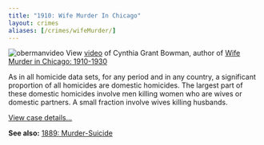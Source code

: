 ```yaml
---
title: "1910: Wife Murder In Chicago"
layout: crimes
aliases: [/crimes/wifeMurder/]
---
```


![obermanvideo](/img/crimes/wifeMurder/obermanVideo.jpg)
View [video](/gallery) of Cynthia Grant Bowman, author of [Wife Murder in Chicago: 1910-1930]()

As in all homicide data sets, for any period and in any country, a significant proportion of all homicides are domestic homicides. The largest part of these domestic homicides involve men killing women who are wives or domestic partners. A small fraction involve wives killing husbands.

[View case details...](/database/2460/)

**See also:**
   [1889: Murder-Suicide](/crimes/murderSuicide/)
